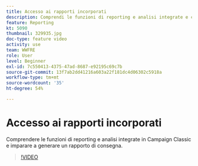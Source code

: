 ```yaml
---
title: Accesso ai rapporti incorporati
description: Comprendi le funzioni di reporting e analisi integrate e come generare un rapporto sulla consegna.
feature: Reporting
kt: 5090
thumbnail: 329935.jpg
doc-type: feature video
activity: use
team: WWFRE
role: User
level: Beginner
exl-id: 7c550413-4375-47ad-8687-e92195c69c7b
source-git-commit: 13f7ab2dd41216a603a22f181dc4d06302c5918a
workflow-type: tm+mt
source-wordcount: '35'
ht-degree: 54%

---
```


# Accesso ai rapporti incorporati

Comprendere le funzioni di reporting e analisi integrate in Campaign Classic e imparare a generare un rapporto di consegna.

>[!VIDEO](https://video.tv.adobe.com/v/329935?quality=12&learn=on)
